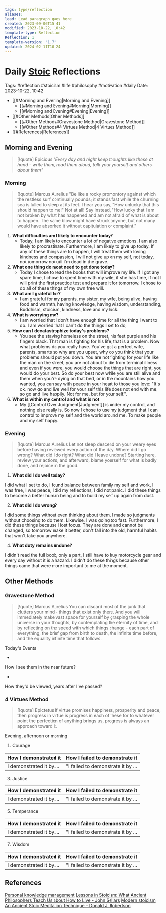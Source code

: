 ```yaml
---
tags: type/reflection
aliases: 
lead: Lead paragraph goes here
created: 2023-09-06T15:41
modified: 2023-10-22, 10:42
template-type: Reflection
Reflection: 1
template-version: "1.7"
updated: 2024-02-11T10:24
---
```



# Daily [Stoic](../SLIP-BOX/Stoicism.md) Reflections

Tags:  #reflection #stoicism #life #philosophy #motivation #daily 
Date: 2023-10-22, 10:42

- [[#Morning and Evening|Morning and Evening]]
	- [[#Morning and Evening#Morning|Morning]]
	- [[#Morning and Evening#Evening|Evening]]
- [[#Other Methods|Other Methods]]
	- [[#Other Methods#Gravestone Method|Gravestone Method]]
	- [[#Other Methods#4 Virtues Method|4 Virtues Method]]
- [[#References|References]]


## Morning and Evening

> [!quote] Epicious 
> _"Every day and night keep thoughts like these at hand - write them, read them aloud, talk your yourself and others about them"_

### Morning

> [!quote] Marcus Aurelius
> "Be like a rocky promontory against which the restless surf continually pounds; it stands fast while the churning sea is lulled to sleep at its feet. I hear you say, "How unlucky that this should happen to me!" Not at all! Say instead, "How lucky that I am not broken by what has happened and am not afraid of what is about to happen. The same blow might have struck anyone, but not many would have absorbed it without capitulation or complaint."

1. **What difficulties am I likely to encounter today?**
	- Today, I am likely to encounter a lot of negative emotions. I am also likely to procrastinate. Furthermore, I am likely to give up today. If any of these things are to happen, I will treat them with loving kindness and compassion, I will not give up on my self, not today, not tomorrow not util I'm dead in the grave.
2. **What one thing do most need to get done today?**
	- Today I chose to read the books that will improve my life. If I got any spare time, I chose to spent time with my wife, if she has time, if not I will print the first practice test and prepare it for tomorrow. I chose to do all of these things of my own free will. 
1. **What am I grateful for?**
	- I am grateful for my parents, my sister, my wife, being alive, having food and warmth, having knowledge, having wisdom, understanding, Buddhism, stoicism, kindness, love and my luck. 
2. **What is worrying me?**
	- I am worried that I don't have enough time for all the thing I want to do. I am worried that I can't do the things I set to do,
3. **How can I decatastrophize today's problems?**
	- You see the staving homeless on the street, his feet purple and his fingers black. That man is fighting for his life, that is a problem. Now what problems do you really have. You've got a perfect wife, parents, smarts so why are you upset, why do you think that your problems should put you down. You are not fighting for your life like the man on the street, you are not about to die from terminal illness and even if you were, you would choose the things that are right, you would do your best. So do your best now while you are still alive and them when you're dying on that bed, or in the mountains how you wanted, you can say with peace in your heart to those you love: "It's ok, now go and live well for your self this life does not end with me, so go and live happily. Not for me, but for your self.".
4. **What is within my control and what is not**
	- My [[Control Over Judgment|Judgment]] is under my control, and nothing else really is. So now I chose to use my judgment that I can control to improve my self and the world around me. To make people and my self happy.

### Evening

> [!quote] Marcus Aurelius
> Let not sleep descend on your weary eyes before having reviewed every action of the day. Where did I go wrong? What did I do right? What did I leave undone? Starting here, review your actions, and afterward, blame yourself for what is badly done, and rejoice in the good.

1. **What did I do well today?**

I did what I set to do, I found balance between family my self and work, I was free, I was peace, I did my reflections, I did not panic. I did these things to become a better human being and to build my self up again from dust. 

2. **What did I do wrong?**

I did some things without even thinking about them. I made so judgments without choosing to do them. Likewise, I was going too fast. Furthermore, I did these things because I lost focus. They are done and cannot be changed, so tomorrow make it better, don't fall into the old, harmful habits that won't take you anywhere. 

4. **What duty remains undone?**

I didn't read the full book, only a part, I still have to buy motorcycle gear and every day without it is a hazard. I didn't do these things because other things came that were more important to me at the moment. 

## Other Methods

### Gravestone Method

> [!quote] Marcus Aurelius
> You can discard most of the junk that clutters your mind - things that exist only there. And you will immediately make vast space for yourself by grasping the whole universe in your thoughts, by contemplating the eternity of time, and by reflecting on the speed with which things change - each part of everything, the brief gap from birth to death, the infinite time before, and the equality infinite time that follows. 

Today's Events 

-

How I see them in the near future? 

-

How they'd be viewed, years after I've passed?

### 4 Virtues Method

> [!quote] Epictetus 
> If virtue promises happiness, prosperity and peace, then progress in virtue is progress in each of these for to whatever point the perfection of anything brings us, progress is always an approach toward it.

Evening, afternoon or morning

1. Courage 

| How I demonstrated it  | How I failed to demonstrate it |
| ------------------- | ---------------- |
| I demonstrated it by....                 | "I failed to demonstrate it by ...              |

3. Justice

| How I demonstrated it  | How I failed to demonstrate it |
| ------------------- | ---------------- |
| I demonstrated it by....                 | "I failed to demonstrate it by ...             

5. Temperance

| How I demonstrated it  | How I failed to demonstrate it |
| ------------------- | ---------------- |
| I demonstrated it by....                 | "I failed to demonstrate it by ...             

7. Wisdom

| How I demonstrated it  | How I failed to demonstrate it |
| ------------------- | ---------------- |
| I demonstrated it by....                 | "I failed to demonstrate it by ...             

## References

[Personal knowledge management](Personal%20knowledge%20management.md)
[Lessons in Stoicism: What Ancient Philosophers Teach Us about How to Live - John Sellars](https://books.google.cz/books/about/Lessons_in_Stoicism.html?id=ky84zQEACAAJ&redir_esc=y)
[Modern stoicism](https://modernstoicism.com/)
[An Ancient Stoic Meditation Technique – Donald J. Robertson](https://donaldrobertson.name/2017/03/22/an-ancient-stoic-meditation-technique/)


